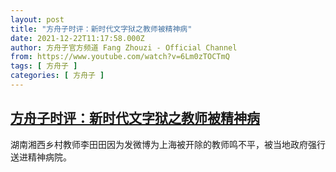 ```yaml
---
layout: post
title: "方舟子时评：新时代文字狱之教师被精神病"
date: 2021-12-22T11:17:58.000Z
author: 方舟子官方频道 Fang Zhouzi - Official Channel
from: https://www.youtube.com/watch?v=6Lm0zTOCTmQ
tags: [ 方舟子 ]
categories: [ 方舟子 ]
---
```

<!--1640171878000-->
[方舟子时评：新时代文字狱之教师被精神病](https://www.youtube.com/watch?v=6Lm0zTOCTmQ)
------

<div>
湖南湘西乡村教师李田田因为发微博为上海被开除的教师鸣不平，被当地政府强行送进精神病院。
</div>
